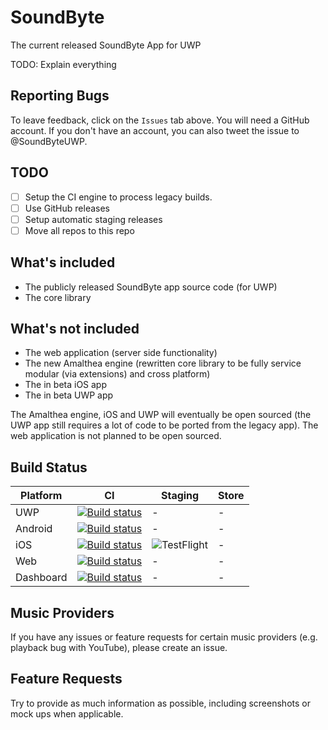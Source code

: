 # SoundByte
The current released SoundByte App for UWP

TODO: Explain everything

## Reporting Bugs

To leave feedback, click on the `Issues` tab above. You will need a GitHub account. If you don't have an account, you can also tweet the issue to @SoundByteUWP.

## TODO
- [ ] Setup the CI engine to process legacy builds.
- [ ] Use GitHub releases
- [ ] Setup automatic staging releases
- [ ] Move all repos to this repo

## What's included
- The publicly released SoundByte app source code (for UWP)
- The core library 

## What's not included
- The web application (server side functionality)
- The new Amalthea engine (rewritten core library to be fully service modular (via extensions) and cross platform)
- The in beta iOS app
- The in beta UWP app

The Amalthea engine, iOS and UWP will eventually be open sourced (the UWP app still requires a lot of code to be ported from the legacy app). The web application is not planned to be open sourced.

## Build Status

|Platform|CI|Staging|Store|
|---|---|---|---|
| UWP | [![Build status](https://dev.azure.com/soundbyte/SoundByte%20Build%20Process/_apis/build/status/UWP-CI)](https://dev.azure.com/soundbyte/SoundByte%20Build%20Process/_build/latest?definitionId=21) | - | - |
| Android | [![Build status](https://dev.azure.com/soundbyte/SoundByte%20Build%20Process/_apis/build/status/Android-CI)](https://dev.azure.com/soundbyte/SoundByte%20Build%20Process/_build/latest?definitionId=24) | - | - |
| iOS | [![Build status](https://dev.azure.com/soundbyte/SoundByte%20Build%20Process/_apis/build/status/iOS-CI)](https://dev.azure.com/soundbyte/SoundByte%20Build%20Process/_build/latest?definitionId=27) | ![TestFlight](https://vsrm.dev.azure.com/SoundByte/_apis/public/Release/badge/f48f04c8-e1e9-4eec-84a1-29f6abd2ec99/1/1) | -  |
| Web | [![Build status](https://dev.azure.com/soundbyte/SoundByte%20Build%20Process/_apis/build/status/Web-CI)](https://dev.azure.com/soundbyte/SoundByte%20Build%20Process/_build/latest?definitionId=19) | - | - |
| Dashboard | [![Build status](https://dev.azure.com/soundbyte/SoundByte%20Build%20Process/_apis/build/status/Dashboard-CI)](https://dev.azure.com/soundbyte/SoundByte%20Build%20Process/_build/latest?definitionId=30) | - | - |

## Music Providers
If you have any issues or feature requests for certain music providers (e.g. playback bug with YouTube), please create an issue.

## Feature Requests
Try to provide as much information as possible, including screenshots or mock ups when applicable.
